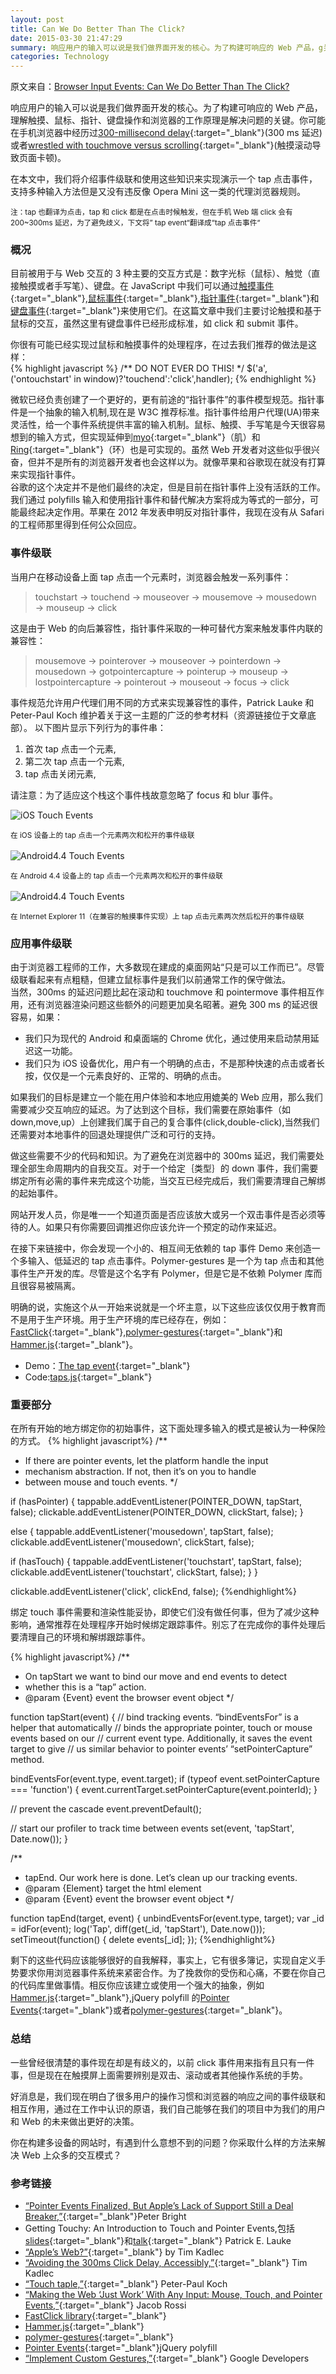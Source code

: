 ```yaml
---
layout: post
title: Can We Do Better Than The Click?
date: 2015-03-30 21:47:29
summary: 响应用户的输入可以说是我们做界面开发的核心。为了构建可响应的 Web 产品，g关键是理解触摸、鼠标、指针、键盘操作和浏览器的工作原理是。你可能在手机浏览器中经历过 300 ms 的延迟或者通过触摸来滚动带来的不爽。在本文中，我们将介绍事件级联和使用这些知识来实现演示一个点击事件，支持许多输入方法但是又没有违反像 Opera Mini 这一类的代理浏览器规则...
categories: Technology
---
```


原文来自：[Browser Input Events: Can We Do Better Than The Click?](https://www.smashingmagazine.com/2015/03/better-browser-input-events/)

响应用户的输入可以说是我们做界面开发的核心。为了构建可响应的 Web 产品，理解触摸、鼠标、指针、键盘操作和浏览器的工作原理是解决问题的关键。你可能在手机浏览器中经历过[300-millisecond delay](http://ionicframework.com/blog/hybrid-apps-and-the-curse-of-the-300ms-delay/){:target="_blank"}(300 ms 延迟)或者[wrestled with touchmove versus scrolling](https://docs.google.com/document/d/12k_LL_Ot9GjF8zGWP9eI_3IMbSizD72susba0frg44Y/){:target="_blank"}(触摸滚动导致页面卡顿)。

在本文中，我们将介绍事件级联和使用这些知识来实现演示一个 tap 点击事件，支持多种输入方法但是又没有违反像 Opera Mini 这一类的代理浏览器规则。

<small>注：tap 也翻译为点击，tap 和 click 都是在点击时候触发，但在手机 Web 端 click 会有 200~300ms 延迟，为了避免歧义，下文将” tap event“翻译成“tap 点击事件“</small>

### 概况

目前被用于与 Web 交互的 3 种主要的交互方式是：数字光标（鼠标）、触觉（直接触摸或者手写笔）、键盘。在 JavaScript 中我们可以通过[触摸事件](http://www.w3.org/TR/touch-events/){:target="_blank"},[鼠标事件](http://www.w3.org/TR/DOM-Level-2-Events/events.html#Events-eventgroupings-mouseevents){:target="_blank"},[指针事件](http://www.w3.org/TR/pointerevents/){:target="_blank"}和[键盘事件](http://www.w3.org/TR/2014/WD-DOM-Level-3-Events-20140925/#keys){:target="_blank"}来使用它们。在这篇文章中我们主要讨论触摸和基于鼠标的交互，虽然这里有键盘事件已经形成标准，如 click 和 submit 事件。

你很有可能已经实现过鼠标和触摸事件的处理程序，在过去我们推荐的做法是这样：  
{% highlight javascript %}
/** DO NOT EVER DO THIS! */
$('a', ('ontouchstart' in window)?'touchend':'click',handler);
{% endhighlight %}

微软已经负责创建了一个更好的，更有前途的“指针事件”的事件模型规范。指针事件是一个抽象的输入机制,现在是 W3C 推荐标准。指针事件给用户代理(UA)带来灵活性，给一个事件系统提供丰富的输入机制。鼠标、触摸、手写笔是今天很容易想到的输入方式，但实现延伸到[myo](https://www.thalmic.com/en/myo/){:target="_blank"}（肌）和[Ring](http://logbar.jp/ring/en/){:target="_blank"}（环）也是可实现的。虽然 Web 开发者对这些似乎很兴奋，但并不是所有的浏览器开发者也会这样以为。就像苹果和谷歌现在就没有打算来实现指针事件。  
谷歌的这个决定并不是他们最终的决定，但是目前在指针事件上没有活跃的工作。我们通过 polyfills 输入和使用指针事件和替代解决方案将成为等式的一部分，可能最终起决定作用。苹果在 2012 年发表申明反对指针事件，我现在没有从 Safari 的工程师那里得到任何公众回应。

### 事件级联

当用户在移动设备上面 tap 点击一个元素时，浏览器会触发一系列事件：

> touchstart → touchend → mouseover → mousemove → mousedown → mouseup → click

这是由于 Web 的向后兼容性，指针事件采取的一种可替代方案来触发事件内联的兼容性：

> mousemove → pointerover → mouseover → pointerdown → mousedown → gotpointercapture → pointerup → mouseup → lostpointercapture → pointerout → mouseout → focus → click

事件规范允许用户代理们用不同的方式来实现兼容性的事件，Patrick Lauke 和 Peter-Paul Koch 维护着关于这一主题的广泛的参考材料（资源链接位于文章底部）。
以下图片显示下列行为的事件串：

1. 首次 tap 点击一个元素,
2. 第二次 tap 点击一个元素,
3. tap 点击关闭元素,

请注意：为了适应这个栈这个事件栈故意忽略了 focus 和 blur 事件。

![iOS Touch Events](http://tw93.github.io/images/01-ios-opt-small.png)

<small>在 iOS 设备上的 tap 点击一个元素两次和松开的事件级联</small>
<br><br>
![Android4.4 Touch Events](http://tw93.github.io/images/02-android-opt-small.png)

<small>在 Android 4.4 设备上的 tap 点击一个元素两次和松开的事件级联</small>
<br><br>
![Android4.4 Touch Events](http://tw93.github.io/images/03-pointer-opt-small.png)

<small>在 Internet Explorer 11（在兼容的触摸事件实现）上 tap 点击元素两次然后松开的事件级联</small>

### 应用事件级联

由于浏览器工程师的工作，大多数现在建成的桌面网站“只是可以工作而已”。尽管级联看起来有点粗糙，但建立鼠标事件是我们以前通常工作的保守做法。  
当然，300ms 的延迟问题比起在滚动和 touchmove 和 pointermove 事件相互作用，还有浏览器渲染问题这些额外的问题更加臭名昭著。避免 300 ms 的延迟很容易，如果：

- 我们只为现代的 Android 和桌面端的 Chrome 优化，通过使用<meta name="viewport" content="width=device-width">来启动禁用延迟这一功能。
- 我们只为 iOS 设备优化，用户有一个明确的点击，不是那种快速的点击或者长按，仅仅是一个元素良好的、正常的、明确的点击。

如果我们的目标是建立一个能在用户体验和本地应用媲美的 Web 应用，那么我们需要减少交互响应的延迟。为了达到这个目标，我们需要在原始事件（如 down,move,up）上创建我们属于自己的复合事件(click,double-click),当然我们还需要对本地事件的回退处理提供广泛和可行的支持。

做这些需要不少的代码和知识。为了避免在浏览器中的 300ms 延迟，我们需要处理全部生命周期内的自我交互。对于一个给定｛类型｝的 down 事件，我们需要绑定所有必需的事件来完成这个功能，当交互已经完成后，我们需要清理自己解绑的起始事件。

网站开发人员，你是唯一一个知道页面是否应该放大或另一个双击事件是否必须等待的人。如果只有你需要回调推迟你应该允许一个预定的动作来延迟。

在接下来链接中，你会发现一个小的、相互间无依赖的 tap 事件 Demo 来创造一个多输入、低延迟的 tap 点击事件。Polymer-gestures 是一个为 tap 点击和其他事件生产开发的库。尽管是这个名字有 Polymer，但是它是不依赖 Polymer 库而且很容易被隔离。

明确的说，实施这个从一开始来说就是一个坏主意，以下这些应该仅仅用于教育而不是用于生产环境。用于生产环境的库已经存在，例如：[FastClick](https://github.com/ftlabs/fastclick/){:target="_blank"},[polymer-gestures](https://github.com/Polymer/polymer-gestures){:target="_blank"}和[Hammer.js](http://hammerjs.github.io/){:target="_blank"}。

- Demo：[The tap event](https://github.com/Skookum/smashing-input-events/blob/gh-pages/taps.html){:target="_blank"}
- Code:[taps.js](https://github.com/Skookum/smashing-input-events/blob/gh-pages/taps.js#L1){:target="_blank"}

### 重要部分

在所有开始的地方绑定你的初始事件，这下面处理多输入的模式是被认为一种保险的方式。
{% highlight javascript%}
/**

* If there are pointer events, let the platform handle the input
* mechanism abstraction. If not, then it’s on you to handle
* between mouse and touch events.
 */

if (hasPointer) {
  tappable.addEventListener(POINTER_DOWN, tapStart, false);
  clickable.addEventListener(POINTER_DOWN, clickStart, false);
}

else {
  tappable.addEventListener('mousedown', tapStart, false);
  clickable.addEventListener('mousedown', clickStart, false);

  if (hasTouch) {
    tappable.addEventListener('touchstart', tapStart, false);
    clickable.addEventListener('touchstart', clickStart, false);
  }
}

clickable.addEventListener('click', clickEnd, false);
{%endhighlight%}

绑定 touch 事件需要和渲染性能妥协，即使它们没有做任何事，但为了减少这种影响，通常推荐在处理程序开始时候绑定跟踪事件。别忘了在完成你的事件处理后要清理自己的环境和解绑跟踪事件。

{% highlight javascript%}
/**

* On tapStart we want to bind our move and end events to detect
* whether this is a “tap” action.
* @param {Event} event the browser event object
 */

function tapStart(event) {
  // bind tracking events. “bindEventsFor” is a helper that automatically
  // binds the appropriate pointer, touch or mouse events based on our
  // current event type. Additionally, it saves the event target to give
  // us similar behavior to pointer events’ “setPointerCapture” method.

  bindEventsFor(event.type, event.target);
  if (typeof event.setPointerCapture === 'function') {
    event.currentTarget.setPointerCapture(event.pointerId);
  }

  // prevent the cascade
  event.preventDefault();
  
  // start our profiler to track time between events
  set(event, 'tapStart', Date.now());
}

/**

* tapEnd. Our work here is done. Let’s clean up our tracking events.
* @param {Element} target the html element
* @param {Event} event the browser event object
 */

function tapEnd(target, event) {
  unbindEventsFor(event.type, target);
  var _id = idFor(event);
  log('Tap', diff(get(_id, 'tapStart'), Date.now()));
  setTimeout(function() {
    delete events[_id];
  });
{%endhighlight%}

剩下的这些代码应该能够很好的自我解释，事实上，它有很多簿记，实现自定义手势要求你用浏览器事件系统来紧密合作。为了挽救你的受伤和心痛，不要在你自己的代码库里做事情。相反你应该建立或使用一个强大的抽象，例如[Hammer.js](http://hammerjs.github.io/){:target="_blank"},jQuery polyfill 的[Pointer Events](https://github.com/jquery/PEP){:target="_blank"}或者[polymer-gestures](https://github.com/Polymer/polymer-gestures){:target="_blank"}。

### 总结

一些曾经很清楚的事件现在却是有歧义的，以前 click 事件用来指有且只有一件事，但是现在在触摸屏上面需要辨别是双击、滚动或者其他操作系统的手势。

好消息是，我们现在明白了很多用户的操作习惯和浏览器的响应之间的事件级联和相互作用，通过在工作中认识的原语，我们自己能够在我们的项目中为我们的用户和 Web 的未来做出更好的决策。

你在构建多设备的网站时，有遇到什么意想不到的问题？你采取什么样的方法来解决 Web 上众多的交互模式？

### 参考链接

- [“Pointer Events Finalized, But Apple’s Lack of Support Still a Deal Breaker,”](http://arstechnica.com/information-technology/2015/02/pointer-events-finalized-but-apples-lack-of-support-still-a-deal-breaker/){:target="_blank"}Peter Bright
- Getting Touchy: An Introduction to Touch and Pointer Events,包括[slides](http://patrickhlauke.github.io/getting-touchy-presentation/){:target="_blank"}和[talk](https://www.youtube.com/watch?v=QYLC8o3U_XY){:target="_blank"} Patrick E. Lauke
- [“Apple’s Web?”](http://timkadlec.com/2015/02/apples-web/){:target="_blank"} by Tim Kadlec
- [“Avoiding the 300ms Click Delay, Accessibly,”](http://timkadlec.com/2013/11/Avoiding-the-300ms-click-delay-accessibly/){:target="_blank"} Tim Kadlec
- [“Touch taple,”](http://www.quirksmode.org/mobile/tapleTouch.html){:target="_blank"} Peter-Paul Koch
- [“Making the Web ‘Just Work’ With Any Input: Mouse, Touch, and Pointer Events,”](http://blogs.msdn.com/b/ie/archive/2014/09/05/making-the-web-just-work-with-any-input.aspx){:target="_blank"} Jacob Rossi
- [FastClick library](https://github.com/ftlabs/fastclick){:target="_blank"}
- [Hammer.js](http://hammerjs.github.io/){:target="_blank"}
- [polymer-gestures](https://github.com/Polymer/polymer-gestures){:target="_blank"}
- [Pointer Events](https://github.com/jquery/PEP){:target="_blank"}jQuery polyfill
- [“Implement Custom Gestures,”](https://developers.google.com/web/fundamentals/input/touch/touchevents/){:target="_blank"} Google Developers
